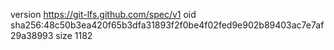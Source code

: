 version https://git-lfs.github.com/spec/v1
oid sha256:48c50b3ea420f65b3dfa31893f2f0be4f02fed9e902b89403ac7e7af29a38993
size 1182
